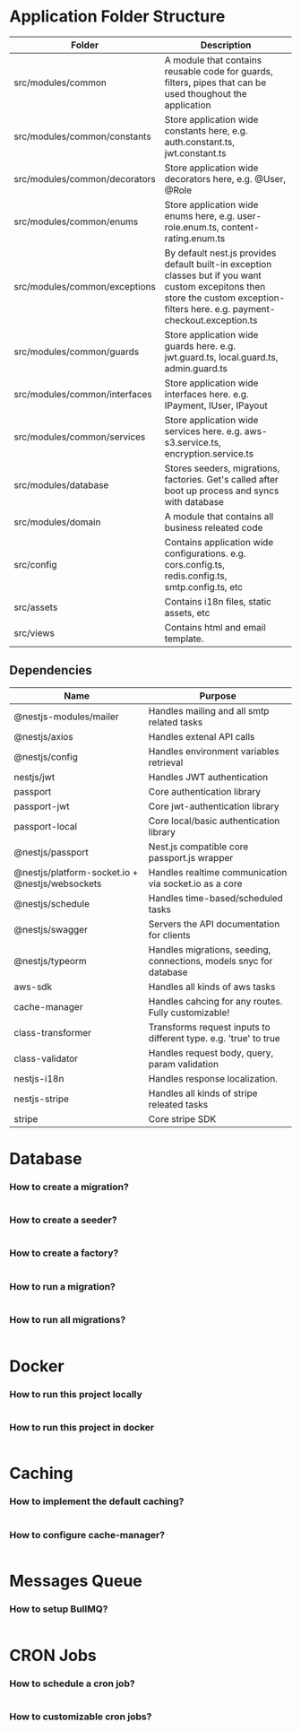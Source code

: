 # Application Folder Structure

| Folder                        | Description                                                                                                                                                                       |
|-------------------------------|-----------------------------------------------------------------------------------------------------------------------------------------------------------------------------------|
| src/modules/common            | A module that contains reusable code for guards, filters, pipes that can be used thoughout the application                                                                        |
| src/modules/common/constants  | Store application wide constants here, e.g. auth.constant.ts, jwt.constant.ts                                                                                                     |
| src/modules/common/decorators | Store application wide decorators here, e.g. @User, @Role                                                                                                                         |
| src/modules/common/enums      | Store application wide enums here, e.g. user-role.enum.ts, content-rating.enum.ts                                                                                                 |
| src/modules/common/exceptions | By default nest.js provides default built-in exception classes but if you want custom excepitons then store the custom exception-filters here. e.g. payment-checkout.exception.ts |
| src/modules/common/guards     | Store application wide guards here. e.g. jwt.guard.ts, local.guard.ts, admin.guard.ts                                                                                             |
| src/modules/common/interfaces | Store application wide interfaces here. e.g. IPayment, IUser, IPayout                                                                                                             |
| src/modules/common/services   | Store application wide services here. e.g. aws-s3.service.ts, encryption.service.ts                                                                                               |
| src/modules/database          | Stores seeders, migrations, factories. Get's called after boot up process and syncs with database                                                                                 |
| src/modules/domain            | A module that contains all business releated code                                                                                                                                 |
| src/config                    | Contains application wide configurations. e.g. cors.config.ts, redis.config.ts, smtp.config.ts, etc                                                                               |
| src/assets                    | Contains i18n files, static assets, etc                                                                                                                                           |
| src/views                     | Contains html and email template.                                                                                                                                                 |

## Dependencies

| Name                                            | Purpose                                                            |
| ----------------------------------------------- | ------------------------------------------------------------------ |
| @nestjs-modules/mailer                          | Handles mailing and all smtp related tasks                         |
| @nestjs/axios                                   | Handles extenal API calls                                          |
| @nestjs/config                                  | Handles environment variables retrieval                            |
| nestjs/jwt                                      | Handles JWT authentication                                         |
| passport                                        | Core authentication library                                        |
| passport-jwt                                    | Core jwt-authentication library                                    |
| passport-local                                  | Core local/basic authentication library                            |
| @nestjs/passport                                | Nest.js compatible core passport.js wrapper                        |
| @nestjs/platform-socket.io + @nestjs/websockets | Handles realtime communication via socket.io as a core             |
| @nestjs/schedule                                | Handles time-based/scheduled tasks                                 |
| @nestjs/swagger                                 | Servers the API documentation for clients                          |
| @nestjs/typeorm                                 | Handles migrations, seeding, connections, models snyc for database |
| aws-sdk                                         | Handles all kinds of aws tasks                                     |
| cache-manager                                   | Handles cahcing for any routes. Fully customizable!                |
| class-transformer                               | Transforms request inputs to different type. e.g. 'true' to true   |
| class-validator                                 | Handles request body, query, param validation                      |
| nestjs-i18n                                     | Handles response localization.                                     |
| nestjs-stripe                                   | Handles all kinds of stripe releated tasks                         |
| stripe                                          | Core stripe SDK                                                    |

# Database
### How to create a migration?
```

```
### How to create a seeder?
```

```

### How to create a factory?
```

```

### How to run a migration?
```

```

### How to run all migrations?
```

```

# Docker

### How to run this project locally
```

```

### How to run this project in docker
```

```

# Caching
### How to implement the default caching?
```

```
### How to configure cache-manager?
```

```

# Messages Queue
### How to setup BullMQ?
```

```

# CRON Jobs
### How to schedule a cron job?
```

```

### How to customizable cron jobs?
```
```

